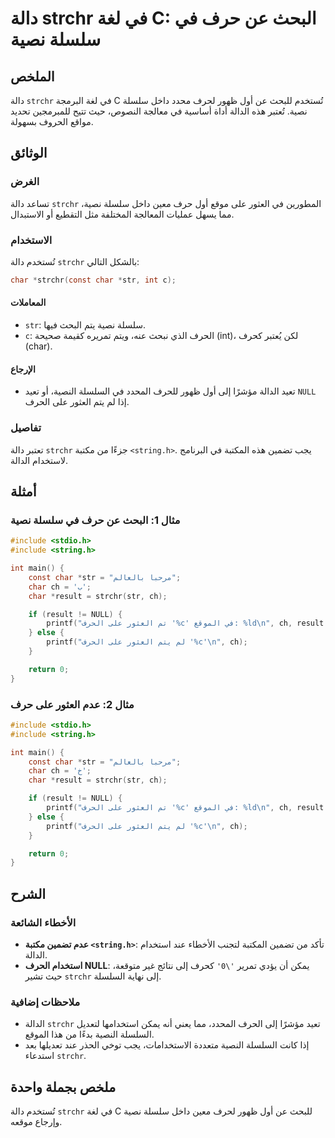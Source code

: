 <!--
Meta Description: # دالة strchr في لغة C: البحث عن حرف في سلسلة نصية ## الملخص دالة `strchr` في لغة البرمجة C تُستخدم للبحث عن أول ظهور لحرف محدد داخل سلسلة نصية. تُعتب...
Meta Keywords: strchr, char, str, الحرف, العثور
-->

# دالة strchr في لغة C: البحث عن حرف في سلسلة نصية

## الملخص
دالة `strchr` في لغة البرمجة C تُستخدم للبحث عن أول ظهور لحرف محدد داخل سلسلة نصية. تُعتبر هذه الدالة أداة أساسية في معالجة النصوص، حيث تتيح للمبرمجين تحديد مواقع الحروف بسهولة.

## الوثائق
### الغرض
تساعد دالة `strchr` المطورين في العثور على موقع أول حرف معين داخل سلسلة نصية، مما يسهل عمليات المعالجة المختلفة مثل التقطيع أو الاستبدال.

### الاستخدام
تُستخدم دالة `strchr` بالشكل التالي:

```c
char *strchr(const char *str, int c);
```

#### المعاملات
- `str`: سلسلة نصية يتم البحث فيها.
- `c`: الحرف الذي نبحث عنه، ويتم تمريره كقيمة صحيحة (int)، لكن يُعتبر كحرف (char).

#### الإرجاع
- تعيد الدالة مؤشرًا إلى أول ظهور للحرف المحدد في السلسلة النصية، أو تعيد `NULL` إذا لم يتم العثور على الحرف.

### تفاصيل
تعتبر دالة `strchr` جزءًا من مكتبة `<string.h>`. يجب تضمين هذه المكتبة في البرنامج لاستخدام الدالة.

## أمثلة
### مثال 1: البحث عن حرف في سلسلة نصية
```c
#include <stdio.h>
#include <string.h>

int main() {
    const char *str = "مرحبا بالعالم";
    char ch = 'ب';
    char *result = strchr(str, ch);

    if (result != NULL) {
        printf("تم العثور على الحرف '%c' في الموقع: %ld\n", ch, result - str);
    } else {
        printf("لم يتم العثور على الحرف '%c'\n", ch);
    }

    return 0;
}
```

### مثال 2: عدم العثور على حرف
```c
#include <stdio.h>
#include <string.h>

int main() {
    const char *str = "مرحبا بالعالم";
    char ch = 'خ';
    char *result = strchr(str, ch);

    if (result != NULL) {
        printf("تم العثور على الحرف '%c' في الموقع: %ld\n", ch, result - str);
    } else {
        printf("لم يتم العثور على الحرف '%c'\n", ch);
    }

    return 0;
}
```

## الشرح
### الأخطاء الشائعة
- **عدم تضمين مكتبة `<string.h>`**: تأكد من تضمين المكتبة لتجنب الأخطاء عند استخدام الدالة.
- **استخدام الحرف NULL**: يمكن أن يؤدي تمرير `'\0'` كحرف إلى نتائج غير متوقعة، حيث تشير `strchr` إلى نهاية السلسلة.

### ملاحظات إضافية
- الدالة `strchr` تعيد مؤشرًا إلى الحرف المحدد، مما يعني أنه يمكن استخدامها لتعديل السلسلة النصية بدءًا من هذا الموقع.
- إذا كانت السلسلة النصية متعددة الاستخدامات، يجب توخي الحذر عند تعديلها بعد استدعاء `strchr`.

## ملخص بجملة واحدة
تُستخدم دالة `strchr` في لغة C للبحث عن أول ظهور لحرف معين داخل سلسلة نصية وإرجاع موقعه.